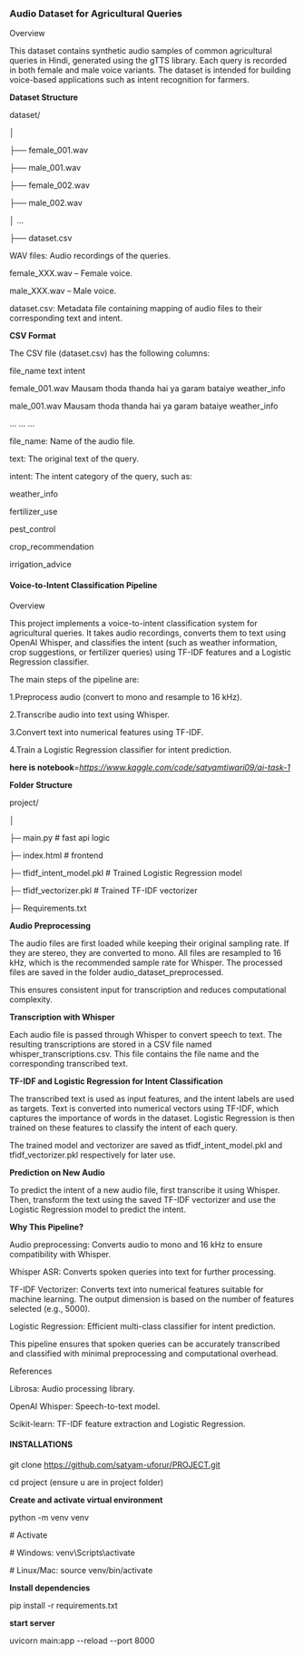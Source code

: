 ### **Audio Dataset for Agricultural Queries**

Overview



This dataset contains synthetic audio samples of common agricultural queries in Hindi, generated using the gTTS library. Each query is recorded in both female and male voice variants. The dataset is intended for building voice-based applications such as intent recognition for farmers.



**Dataset Structure**

dataset/

│

├── female\_001.wav

├── male\_001.wav

├── female\_002.wav

├── male\_002.wav

│   ...

├── dataset.csv







WAV files: Audio recordings of the queries.



female\_XXX.wav – Female voice.



male\_XXX.wav – Male voice.



dataset.csv: Metadata file containing mapping of audio files to their corresponding text and intent.



**CSV Format**



The CSV file (dataset.csv) has the following columns:



file\_name	                     text	                   intent

female\_001.wav	Mausam thoda thanda hai ya garam bataiye	weather\_info

male\_001.wav	Mausam thoda thanda hai ya garam bataiye	weather\_info

...	...	...



file\_name: Name of the audio file.



text: The original text of the query.



intent: The intent category of the query, such as:



weather\_info

fertilizer\_use

pest\_control

crop\_recommendation

irrigation\_advice









#### **Voice-to-Intent Classification Pipeline**

Overview



This project implements a voice-to-intent classification system for agricultural queries. It takes audio recordings, converts them to text using OpenAI Whisper, and classifies the intent (such as weather information, crop suggestions, or fertilizer queries) using TF-IDF features and a Logistic Regression classifier.



The main steps of the pipeline are:

1.Preprocess audio (convert to mono and resample to 16 kHz).

2.Transcribe audio into text using Whisper.

3.Convert text into numerical features using TF-IDF.

4.Train a Logistic Regression classifier for intent prediction.



**here is notebook**=*https://www.kaggle.com/code/satyamtiwari09/ai-task-1*



**Folder Structure**



project/

│

├─ main.py       # fast api logic

├─ index.html        # frontend

├─ tfidf\_intent\_model.pkl            # Trained Logistic Regression model

├─ tfidf\_vectorizer.pkl              # Trained TF-IDF vectorizer

├─ Requirements.txt





**Audio Preprocessing**



The audio files are first loaded while keeping their original sampling rate. If they are stereo, they are converted to mono. All files are resampled to 16 kHz, which is the recommended sample rate for Whisper. The processed files are saved in the folder audio\_dataset\_preprocessed.



This ensures consistent input for transcription and reduces computational complexity.



**Transcription with Whisper**



Each audio file is passed through Whisper to convert speech to text. The resulting transcriptions are stored in a CSV file named whisper\_transcriptions.csv. This file contains the file name and the corresponding transcribed text.



**TF-IDF and Logistic Regression for Intent Classification**



The transcribed text is used as input features, and the intent labels are used as targets. Text is converted into numerical vectors using TF-IDF, which captures the importance of words in the dataset. Logistic Regression is then trained on these features to classify the intent of each query.



The trained model and vectorizer are saved as tfidf\_intent\_model.pkl and tfidf\_vectorizer.pkl respectively for later use.



**Prediction on New Audio**



To predict the intent of a new audio file, first transcribe it using Whisper. Then, transform the text using the saved TF-IDF vectorizer and use the Logistic Regression model to predict the intent.



**Why This Pipeline?**



Audio preprocessing: Converts audio to mono and 16 kHz to ensure compatibility with Whisper.



Whisper ASR: Converts spoken queries into text for further processing.



TF-IDF Vectorizer: Converts text into numerical features suitable for machine learning. The output dimension is based on the number of features selected (e.g., 5000).



Logistic Regression: Efficient multi-class classifier for intent prediction.



This pipeline ensures that spoken queries can be accurately transcribed and classified with minimal preprocessing and computational overhead.



References

Librosa: Audio processing library.

OpenAI Whisper: Speech-to-text model.

Scikit-learn: TF-IDF feature extraction and Logistic Regression.





#### **INSTALLATIONS**
git clone https://github.com/satyam-uforur/PROJECT.git

cd project
(ensure u are in project folder)

**Create and activate virtual environment**



python -m venv venv

\# Activate

\# Windows: venv\\Scripts\\activate

\# Linux/Mac: source venv/bin/activate





**Install dependencies**



pip install -r requirements.txt



**start server**



uvicorn main:app --reload --port 8000











